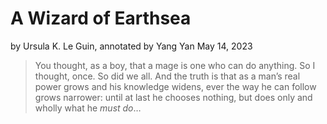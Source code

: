 # A Wizard of Earthsea

by Ursula K. Le Guin, annotated by Yang Yan
May 14, 2023

> You thought, as a boy, that a mage is one who can do anything. So I thought, once. So did we all. And the truth is that as a man’s real power grows and his knowledge widens, ever the way he can follow grows narrower: until at last he chooses nothing, but does only and wholly what he *must do*…
